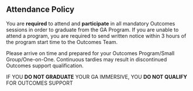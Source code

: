 ## Attendance Policy

You are **required** to attend and **participate** in all mandatory Outcomes sessions in order to graduate from the GA Program. If you are unable to attend a program, you are required to send written notice within 3 hours of the program start time to the Outcomes Team.   

Please arrive on time and prepared for your Outcomes Program/Small Group/One-on-One. Continuous tardies may result in discontinued Outcomes support qualification. 

IF YOU **DO NOT GRADUATE** YOUR GA IMMERSIVE, YOU **DO NOT QUALIFY** FOR OUTCOMES SUPPORT

